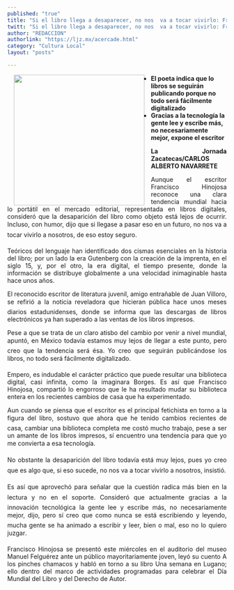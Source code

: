 ```yaml
---
published: "true"
title: "Si el libro llega a desaparecer, no nos  va a tocar vivirlo: Francisco Hinojosa"
twitt: "Si el libro llega a desaparecer, no nos  va a tocar vivirlo: Francisco Hinojosa"
author: "REDACCION"
authorlink: "https://ljz.mx/acercade.html"
category: "Cultura Local"
layout: "posts"

---
```


<img src="http://ljz.mx/images/stories/fotos_abril2013/p9 francisco hinojosa 1.jpg" border="0" width="300" style="margin-left: 15px; margin-right: 15px; float: left;" />

*   **El poeta indica que lo libros se seguirán publicando porque no todo será fácilmente digitalizado**
*   **Gracias a la tecnología la gente lee y escribe más, no necesariamente mejor, expone el escritor**

<p style="text-align: justify;">
  <strong>La Jornada Zacatecas/CARLOS ALBERTO NAVARRETE</strong>
</p>

<p style="text-align: justify;">
  Aunque el escritor Francisco Hinojosa reconoce una clara tendencia mundial hacia lo portátil en el mercado editorial, representada en libros digitales, consideró que la desaparición del libro como objeto está lejos de ocurrir. Incluso, con humor, dijo que si llegase a pasar eso en un futuro, no nos va a tocar vivirlo a nosotros, de eso estoy seguro.
</p>

<p style="text-align: justify;">
  Teóricos del lenguaje han identificado dos cismas esenciales en la historia del libro; por un lado la era Gutenberg con la creación de la imprenta, en el siglo 15, y, por el otro, la era digital, el tiempo presente, donde la información se distribuye globalmente a una velocidad inimaginable hasta hace unos años.
</p>

<p style="text-align: justify;">
  El reconocido escritor de literatura juvenil, amigo entrañable de Juan Villoro, se refirió a la noticia reveladora que hicieran pública hace unos meses diarios estadunidenses, donde se informa que las descargas de libros electrónicos ya han superado a las ventas de los libros impresos.
</p>

<p style="text-align: justify;">
  Pese a que se trata de un claro atisbo del cambio por venir a nivel mundial, apuntó, en México todavía estamos muy lejos de llegar a este punto, pero creo que la tendencia será ésa. Yo creo que seguirán publicándose los libros, no todo será fácilmente digitalizado.
</p>

<p style="text-align: justify;">
  Empero, es indudable el carácter práctico que puede resultar una biblioteca digital, casi infinita, como la imaginara Borges. Es así que Francisco Hinojosa, compartió lo engorroso que le ha resultado mudar su biblioteca entera en los recientes cambios de casa que ha experimentado.
</p>

<p style="text-align: justify;">
  Aun cuando se piensa que el escritor es el principal fetichista en torno a la figura del libro, sostuvo que ahora que he tenido cambios recientes de casa, cambiar una biblioteca completa me costó mucho trabajo, pese a ser un amante de los libros impresos, sí encuentro una tendencia para que yo me convierta a esa tecnología.
</p>

<p style="text-align: justify;">
  No obstante la desaparición del libro todavía está muy lejos, pues yo creo que es algo que, si eso sucede, no nos va a tocar vivirlo a nosotros, insistió.
</p>

<p style="text-align: justify;">
  Es así que aprovechó para señalar que la cuestión radica más bien en la lectura y no en el soporte. Consideró que actualmente gracias a la innovación tecnológica la gente lee y escribe más, no necesariamente mejor, dijo, pero sí creo que como nunca se está escribiendo y leyendo, mucha gente se ha animado a escribir y leer, bien o mal, eso no lo quiero juzgar.
</p>

<p style="text-align: justify;">
  Francisco Hinojosa se presentó este miércoles en el auditorio del museo Manuel Felguérez ante un público mayoritariamente joven, leyó su cuento A los pinches chamacos y habló en torno a su libro Una semana en Lugano; ello dentro del marco de actividades programadas para celebrar el Día Mundial del Libro y del Derecho de Autor.
</p>
